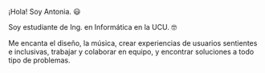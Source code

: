 ¡Hola! Soy Antonia. :smiley:

Soy estudiante de Ing. en Informática en la UCU. :nerd_face: 

Me encanta el diseño, la música, crear experiencias de usuarios sentientes e inclusivas, trabajar y colaborar en equipo, y encontrar soluciones a todo tipo de problemas. 



<!---
antoniamescia/antoniamescia is a ✨ special ✨ repository because its `README.md` (this file) appears on your GitHub profile.
You can click the Preview link to take a look at your changes.
--->
